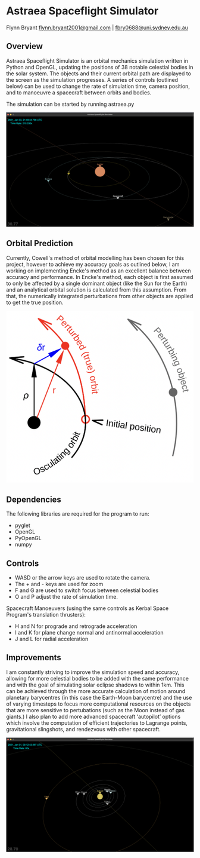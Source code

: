 # Astraea Spaceflight Simulator
Flynn Bryant
flynn.bryant2001@gmail.com | fbry0688@uni.sydney.edu.au
## Overview

Astraea Spaceflight Simulator is an orbital mechanics simulation written in Python and OpenGL, updating the positions of 38 notable celestial bodies in the solar system. The objects and their current orbital path are displayed to the screen as the simulation progresses. A series of controls (outlined below) can be used to change the rate of simulation time, camera position, and to manoeuvre a spacecraft between orbits and bodies.

The simulation can be started by running astraea.py

![Window](graphics/textures/Jupiter.png)

## Orbital Prediction
Currently, Cowell's method of orbital modelling has been chosen for this project, however to achieve my accuracy goals as outlined below, I am working on implementing Encke's method as an excellent balance between accuracy and performance. In Encke's method, each object is first assumed to only be affected by a single dominant object (like the Sun for the Earth) and an analytical orbital solution is calculated from this assumption. From that, the numerically integrated perturbations from other objects are applied to get the true position.

![Window](graphics/textures/EnckeMethod.png)

## Dependencies
The following libraries are required for the program to run:
- pyglet
- OpenGL
- PyOpenGL
- numpy

## Controls
- WASD or the arrow keys are used to rotate the camera.
- The + and - keys are used for zoom
- F and G are used to switch focus between celestial bodies
- O and P adjust the rate of simulation time.

Spacecraft Manoeuvers (using the same controls as Kerbal Space Program's translation thrusters):
- H and N for prograde and retrograde acceleration
- I and K for plane change normal and antinormal acceleration
- J and L for radial acceleration

## Improvements
I am constantly striving to improve the simulation speed and accuracy, allowing for more celestial bodies to be added with the same performance and with the goal of simulating solar eclipse shadows to within 1km. This can be achieved through the more accurate calculation of motion around planetary barycentres (in this case the Earth-Moon barycentre) and the use of varying timesteps to focus more computational resources on the objects that are more sensitive to pertubations (such as the Moon instead of gas giants.)
I also plan to add more advanced spacecraft ‘autopilot’ options which involve the computation of efficient trajectories to Lagrange points, gravitational slingshots, and rendezvous with other spacecraft.

![Window](graphics/textures/Saturn.png)
